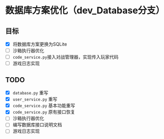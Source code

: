 # 数据库方案优化（dev_Database分支）

## 目标

- [x] 将数据库方案更换为SQLite
- [ ] 沙箱执行器优化
- [ ] `code_service.py`接入对战管理器，实现传入玩家代码
- [ ] 游戏日志实现

## TODO

- [x] `database.py` 重写
- [x] `user_service.py` 重写
- [x] `code_service.py` 基本功能重写
- [x] `code_service.py` 原有接口恢复
- [ ] 沙箱执行器优化
- [ ] 编写数据库接口说明文档
- [ ] 游戏日志实现
